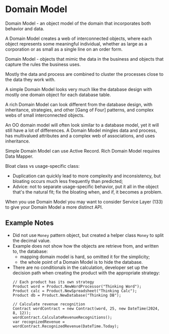 # Domain Model

Domain Model - an object model of the domain that incorporates both behavior and data.

A Domain Model creates a web of interconnected objects, where each object represents some meaningful individual, whether as large as a corporation or as small as a single line on an order form.

Domain Model - objects that mimic the data in the business and objects that capture the rules the business uses.

Mostly the data and process are combined to cluster the processes close to the data they work with.

A simple Domain Model looks very much like the database design with mostly one domain object for each database table.

A rich Domain Model can look different from the database design, with inheritance, strategies, and other [Gang of Four] patterns, and complex webs of small interconnected objects.

An OO domain model will often look similar to a database model, yet it will still have a lot of differences. A Domain Model mingles data and process, has multivalued attributes and a complex web of associations, and uses inheritance.

Simple Domain Model can use Active Record.
Rich Domain Model requires Data Mapper.

Bloat class vs usage-specific class:

- Duplication can quickly lead to more complexity and inconsistency, but bloating occurs much less frequently than predicted;
- Advice: not to separate usage-specific behavior, put it all in the object that's the natural fit; fix the bloating when, and if, it becomes a problem.

When you use Domain Model you may want to consider Service Layer (133) to give your Domain Model a more distinct API.

## Example Notes

- Did not use `Money` pattern object, but created a helper class `Money` to split the decimal value.
- Example does not show how the objects are retrieve from, and written to, the database:
  - mapping domain model is hard, so omitted it for the simplicity;
  - the whole point of a Domain Model is to hide the database.
- There are no conditionals in the calculation, developer set up the decision path when creating the product with the appropriate strategy:
  ```
  // Each product has its own strategy
  Product word = Product.NewWordProcessor("Thinking Word");
  Product calc = Product.NewSpreadsheet("Thinking Calc");
  Product db = Product.NewDatabase("Thinking DB");

  // Calculate revenue recognition
  Contract wordContract = new Contract(word, 25, new DateTime(2024, 8, 12));
  wordContract.CalculateRevenueRecognitions();
  var recognizedRevenue = wordContract.RecognizedRevenue(DateTime.Today);
  ```
